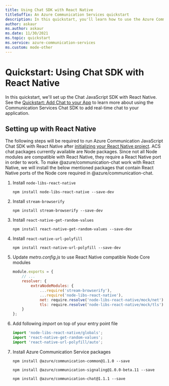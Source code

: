 ```yaml
---
title: Using Chat SDK with React Native
titleSuffix: An Azure Communication Services quickstart
description: In this quickstart, you'll learn how to use the Azure Communication Chat SDK with React Native
author: askaur
ms.author: askaur
ms.date: 11/30/2021
ms.topic: quickstart
ms.service: azure-communication-services
ms.custom: mode-other
---
```


# Quickstart: Using Chat SDK with React Native

In this quickstart, we'll set up the Chat JavaScript SDK with React Native. See the [Quickstart: Add Chat to your App](./get-started.md) to learn more about using the Communication Services Chat SDK to add real-time chat to your application.

## Setting up with React Native

The following steps will be required to run Azure Communication JavaScript Chat SDK with React Native after [initializing your React Native project](https://reactnative.dev/docs/environment-setup#installing-dependencies).
ACS chat packages currently available are Node packages. Since not all Node modules are compatible with React Native, they require a React Native port in order to work. To make @azure/communication-chat work with React Native, we will install the below mentioned packages that contain React Native ports of the Node core required in @azure/communication-chat.

1. Install `node-libs-react-native` 
   ``` console
   npm install node-libs-react-native --save-dev
   ```
2. Install `stream-browserify` 
   ``` console
   npm install stream-browserify --save-dev
   ```
3. Install `react-native-get-random-values` 
   ``` console
   npm install react-native-get-random-values --save-dev
   ```
4. Install `react-native-url-polyfill` 
   ``` console
   npm install react-native-url-polyfill --save-dev
   ```
5. Update _metro.config.js_ to use React Native compatible Node Core modules
   ```JavaScript
   module.exports = {
       // ...
       resolver: {
           extraNodeModules: {
               ...require('stream-browserify'),
               ...require('node-libs-react-native'),
               net: require.resolve('node-libs-react-native/mock/net'),
               tls: require.resolve('node-libs-react-native/mock/tls')
       }
   };
   ```
6. Add following _import_ on top of your entry point file
   ```JavaScript
   import 'node-libs-react-native/globals';
   import 'react-native-get-random-values';
   import 'react-native-url-polyfill/auto';
   ```
7. Install Azure Communication Service packages
   ```console
   npm install @azure/communication-common@1.1.0 --save

   npm install @azure/communication-signaling@1.0.0-beta.11 --save

   npm install @azure/communication-chat@1.1.1 --save
   ```
